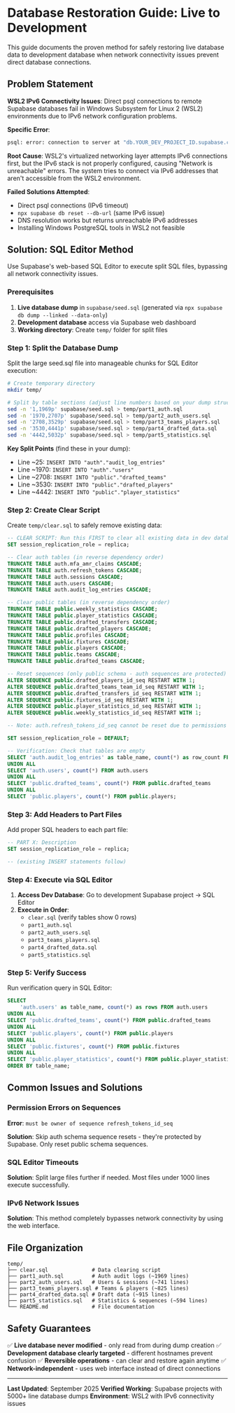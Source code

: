 # Database Restoration Guide: Live to Development

This guide documents the proven method for safely restoring live database data to development database when network connectivity issues prevent direct database connections.

## Problem Statement

**WSL2 IPv6 Connectivity Issues**: Direct psql connections to remote Supabase databases fail in Windows Subsystem for Linux 2 (WSL2) environments due to IPv6 network configuration problems.

**Specific Error**:
```bash
psql: error: connection to server at "db.YOUR_DEV_PROJECT_ID.supabase.co" (2a05:d01c:30c:9d03:c0f7:5424:becb:f4d0), port 5432 failed: Network is unreachable
```

**Root Cause**: WSL2's virtualized networking layer attempts IPv6 connections first, but the IPv6 stack is not properly configured, causing "Network is unreachable" errors. The system tries to connect via IPv6 addresses that aren't accessible from the WSL2 environment.

**Failed Solutions Attempted**:
- Direct psql connections (IPv6 timeout)
- `npx supabase db reset --db-url` (same IPv6 issue)
- DNS resolution works but returns unreachable IPv6 addresses
- Installing Windows PostgreSQL tools in WSL2 not feasible

## Solution: SQL Editor Method

Use Supabase's web-based SQL Editor to execute split SQL files, bypassing all network connectivity issues.

### Prerequisites

1. **Live database dump** in `supabase/seed.sql` (generated via `npx supabase db dump --linked --data-only`)
2. **Development database** access via Supabase web dashboard
3. **Working directory**: Create `temp/` folder for split files

### Step 1: Split the Database Dump

Split the large seed.sql file into manageable chunks for SQL Editor execution:

```bash
# Create temporary directory
mkdir temp/

# Split by table sections (adjust line numbers based on your dump structure)
sed -n '1,1969p' supabase/seed.sql > temp/part1_auth.sql
sed -n '1970,2707p' supabase/seed.sql > temp/part2_auth_users.sql
sed -n '2708,3529p' supabase/seed.sql > temp/part3_teams_players.sql
sed -n '3530,4441p' supabase/seed.sql > temp/part4_drafted_data.sql
sed -n '4442,5032p' supabase/seed.sql > temp/part5_statistics.sql
```

**Key Split Points** (find these in your dump):
- Line ~25: `INSERT INTO "auth"."audit_log_entries"`
- Line ~1970: `INSERT INTO "auth"."users"`
- Line ~2708: `INSERT INTO "public"."drafted_teams"`
- Line ~3530: `INSERT INTO "public"."drafted_players"`
- Line ~4442: `INSERT INTO "public"."player_statistics"`

### Step 2: Create Clear Script

Create `temp/clear.sql` to safely remove existing data:

```sql
-- CLEAR SCRIPT: Run this FIRST to clear all existing data in dev database
SET session_replication_role = replica;

-- Clear auth tables (in reverse dependency order)
TRUNCATE TABLE auth.mfa_amr_claims CASCADE;
TRUNCATE TABLE auth.refresh_tokens CASCADE;
TRUNCATE TABLE auth.sessions CASCADE;
TRUNCATE TABLE auth.users CASCADE;
TRUNCATE TABLE auth.audit_log_entries CASCADE;

-- Clear public tables (in reverse dependency order)
TRUNCATE TABLE public.weekly_statistics CASCADE;
TRUNCATE TABLE public.player_statistics CASCADE;
TRUNCATE TABLE public.drafted_transfers CASCADE;
TRUNCATE TABLE public.drafted_players CASCADE;
TRUNCATE TABLE public.profiles CASCADE;
TRUNCATE TABLE public.fixtures CASCADE;
TRUNCATE TABLE public.players CASCADE;
TRUNCATE TABLE public.teams CASCADE;
TRUNCATE TABLE public.drafted_teams CASCADE;

-- Reset sequences (only public schema - auth sequences are protected)
ALTER SEQUENCE public.drafted_players_id_seq RESTART WITH 1;
ALTER SEQUENCE public.drafted_teams_team_id_seq RESTART WITH 1;
ALTER SEQUENCE public.drafted_transfers_id_seq RESTART WITH 1;
ALTER SEQUENCE public.fixtures_id_seq RESTART WITH 1;
ALTER SEQUENCE public.player_statistics_id_seq RESTART WITH 1;
ALTER SEQUENCE public.weekly_statistics_id_seq RESTART WITH 1;

-- Note: auth.refresh_tokens_id_seq cannot be reset due to permissions

SET session_replication_role = DEFAULT;

-- Verification: Check that tables are empty
SELECT 'auth.audit_log_entries' as table_name, count(*) as row_count FROM auth.audit_log_entries
UNION ALL
SELECT 'auth.users', count(*) FROM auth.users
UNION ALL
SELECT 'public.drafted_teams', count(*) FROM public.drafted_teams
UNION ALL
SELECT 'public.players', count(*) FROM public.players;
```

### Step 3: Add Headers to Part Files

Add proper SQL headers to each part file:

```sql
-- PART X: Description
SET session_replication_role = replica;

-- (existing INSERT statements follow)
```

### Step 4: Execute via SQL Editor

1. **Access Dev Database**: Go to development Supabase project → SQL Editor
2. **Execute in Order**:
   - `clear.sql` (verify tables show 0 rows)
   - `part1_auth.sql`
   - `part2_auth_users.sql`
   - `part3_teams_players.sql`
   - `part4_drafted_data.sql`
   - `part5_statistics.sql`

### Step 5: Verify Success

Run verification query in SQL Editor:

```sql
SELECT
    'auth.users' as table_name, count(*) as rows FROM auth.users
UNION ALL
SELECT 'public.drafted_teams', count(*) FROM public.drafted_teams
UNION ALL
SELECT 'public.players', count(*) FROM public.players
UNION ALL
SELECT 'public.fixtures', count(*) FROM public.fixtures
UNION ALL
SELECT 'public.player_statistics', count(*) FROM public.player_statistics
ORDER BY table_name;
```

## Common Issues and Solutions

### Permission Errors on Sequences

**Error**: `must be owner of sequence refresh_tokens_id_seq`

**Solution**: Skip auth schema sequence resets - they're protected by Supabase. Only reset public schema sequences.

### SQL Editor Timeouts

**Solution**: Split large files further if needed. Most files under 1000 lines execute successfully.

### IPv6 Network Issues

**Solution**: This method completely bypasses network connectivity by using the web interface.

## File Organization

```
temp/
├── clear.sql              # Data clearing script
├── part1_auth.sql         # Auth audit logs (~1969 lines)
├── part2_auth_users.sql   # Users & sessions (~741 lines)
├── part3_teams_players.sql # Teams & players (~825 lines)
├── part4_drafted_data.sql # Draft data (~915 lines)
├── part5_statistics.sql   # Statistics & sequences (~594 lines)
└── README.md              # File documentation
```

## Safety Guarantees

✅ **Live database never modified** - only read from during dump creation
✅ **Development database clearly targeted** - different hostnames prevent confusion
✅ **Reversible operations** - can clear and restore again anytime
✅ **Network-independent** - uses web interface instead of direct connections

---

**Last Updated**: September 2025
**Verified Working**: Supabase projects with 5000+ line database dumps
**Environment**: WSL2 with IPv6 connectivity issues